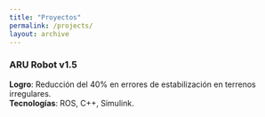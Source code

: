 ```yaml
---
title: "Proyectos"
permalink: /projects/
layout: archive
---
```


### ARU Robot v1.5  
**Logro**: Reducción del 40% en errores de estabilización en terrenos irregulares.  
**Tecnologías**: ROS, C++, Simulink.  
